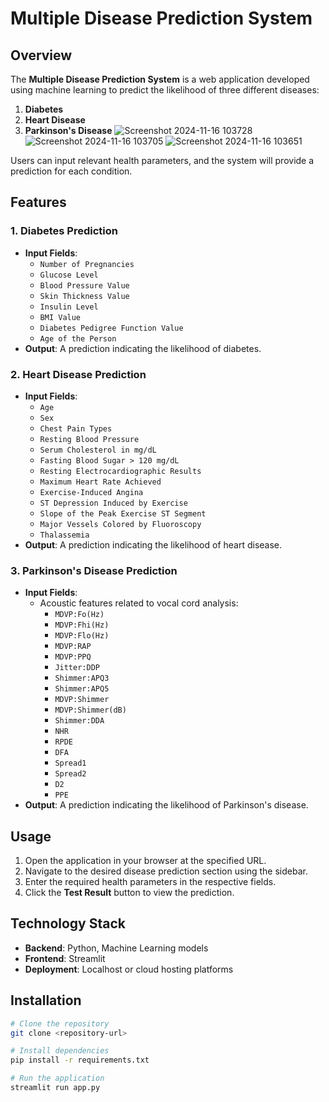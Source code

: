 # Multiple Disease Prediction System

## Overview
The **Multiple Disease Prediction System** is a web application developed using machine learning to predict the likelihood of three different diseases:
1. **Diabetes**
2. **Heart Disease**
3. **Parkinson's Disease**
![Screenshot 2024-11-16 103728](https://github.com/user-attachments/assets/6a98383e-feba-4116-8278-7979a41a7e7d)
![Screenshot 2024-11-16 103705](https://github.com/user-attachments/assets/a88153a9-938f-4fc8-ade7-0587f609a2df)
![Screenshot 2024-11-16 103651](https://github.com/user-attachments/assets/5772b37f-7005-4d03-92e2-bad7b5c91021)

Users can input relevant health parameters, and the system will provide a prediction for each condition.

## Features

### 1. Diabetes Prediction
- **Input Fields**:
  - `Number of Pregnancies`
  - `Glucose Level`
  - `Blood Pressure Value`
  - `Skin Thickness Value`
  - `Insulin Level`
  - `BMI Value`
  - `Diabetes Pedigree Function Value`
  - `Age of the Person`
- **Output**: A prediction indicating the likelihood of diabetes.

### 2. Heart Disease Prediction
- **Input Fields**:
  - `Age`
  - `Sex`
  - `Chest Pain Types`
  - `Resting Blood Pressure`
  - `Serum Cholesterol in mg/dL`
  - `Fasting Blood Sugar > 120 mg/dL`
  - `Resting Electrocardiographic Results`
  - `Maximum Heart Rate Achieved`
  - `Exercise-Induced Angina`
  - `ST Depression Induced by Exercise`
  - `Slope of the Peak Exercise ST Segment`
  - `Major Vessels Colored by Fluoroscopy`
  - `Thalassemia`
- **Output**: A prediction indicating the likelihood of heart disease.

### 3. Parkinson's Disease Prediction
- **Input Fields**:
  - Acoustic features related to vocal cord analysis:
    - `MDVP:Fo(Hz)`
    - `MDVP:Fhi(Hz)`
    - `MDVP:Flo(Hz)`
    - `MDVP:RAP`
    - `MDVP:PPQ`
    - `Jitter:DDP`
    - `Shimmer:APQ3`
    - `Shimmer:APQ5`
    - `MDVP:Shimmer`
    - `MDVP:Shimmer(dB)`
    - `Shimmer:DDA`
    - `NHR`
    - `RPDE`
    - `DFA`
    - `Spread1`
    - `Spread2`
    - `D2`
    - `PPE`
- **Output**: A prediction indicating the likelihood of Parkinson's disease.

## Usage
1. Open the application in your browser at the specified URL.
2. Navigate to the desired disease prediction section using the sidebar.
3. Enter the required health parameters in the respective fields.
4. Click the **Test Result** button to view the prediction.

## Technology Stack
- **Backend**: Python, Machine Learning models
- **Frontend**: Streamlit
- **Deployment**: Localhost or cloud hosting platforms

## Installation
```bash
# Clone the repository
git clone <repository-url>

# Install dependencies
pip install -r requirements.txt

# Run the application
streamlit run app.py
